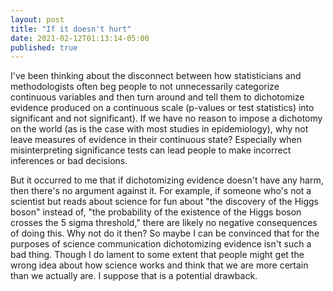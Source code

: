 ```yaml
---
layout: post
title: "If it doesn't hurt"
date: 2021-02-12T01:13:14-05:00
published: true
---
```


I've been thinking about the disconnect between how statisticians and methodologists often beg people to not unnecessarily categorize continuous variables and then turn around and tell them to dichotomize evidence produced on a continuous scale (p-values or test statistics) into significant and not significant). If we have no reason to impose a dichotomy on the world (as is the case with most studies in epidemiology), why not leave measures of evidence in their continuous state? Especially when misinterpreting significance tests can lead people to make incorrect inferences or bad decisions.

But it occurred to me that if dichotomizing evidence doesn't have any harm, then there's no argument against it. For example, if someone who's not a scientist but reads about science for fun about "the discovery of the Higgs boson" instead of, "the probability of the existence of the Higgs boson crosses the 5 sigma threshold," there are likely no negative consequences of doing this. Why not do it then? So maybe I can be convinced that for the purposes of science communication dichotomizing evidence isn't such a bad thing. Though I do lament to some extent that people might get the wrong idea about how science works and think that we are more certain than we actually are. I suppose that is a potential drawback. 




